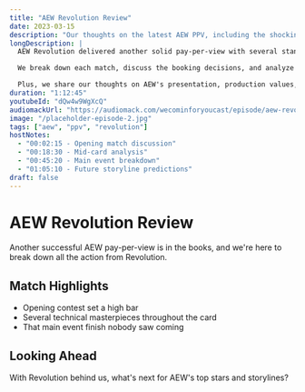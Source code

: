 ```yaml
---
title: "AEW Revolution Review"
date: 2023-03-15
description: "Our thoughts on the latest AEW PPV, including the shocking main event finish and what it means for the future of the company."
longDescription: |
  AEW Revolution delivered another solid pay-per-view with several standout matches and moments that will be talked about for weeks to come.

  We break down each match, discuss the booking decisions, and analyze what the results mean for AEW's future storylines. From the opening contest to that shocking main event finish, we cover it all.

  Plus, we share our thoughts on AEW's presentation, production values, and how they continue to differentiate themselves in the wrestling landscape.
duration: "1:12:45"
youtubeId: "dQw4w9WgXcQ"
audiomackUrl: "https://audiomack.com/wecominforyoucast/episode/aew-revolution-review"
image: "/placeholder-episode-2.jpg"
tags: ["aew", "ppv", "revolution"]
hostNotes:
  - "00:02:15 - Opening match discussion"
  - "00:18:30 - Mid-card analysis"
  - "00:45:20 - Main event breakdown"
  - "01:05:10 - Future storyline predictions"
draft: false
---
```


# AEW Revolution Review

Another successful AEW pay-per-view is in the books, and we're here to break down all the action from Revolution.

## Match Highlights

- Opening contest set a high bar
- Several technical masterpieces throughout the card
- That main event finish nobody saw coming

## Looking Ahead

With Revolution behind us, what's next for AEW's top stars and storylines?

